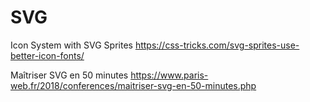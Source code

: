 # SVG 

Icon System with SVG Sprites https://css-tricks.com/svg-sprites-use-better-icon-fonts/

Maîtriser SVG en 50 minutes https://www.paris-web.fr/2018/conferences/maitriser-svg-en-50-minutes.php
